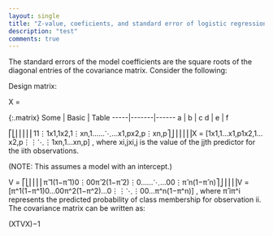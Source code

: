 ```yaml
---
layout: single
title: "Z-value, coeficients, and standard error of logistic regression"
description: "test"
comments: true
---
```

The standard errors of the model coefficients are the square roots of the diagonal entries of the covariance matrix. Consider the following:

Design matrix:

X = 

{:.matrix}
Some | Basic | Table
-----|-------|------
a    | b     | c
d    | e     | f


⎡⎣⎢⎢⎢⎢⎢11⋮1x1,1x2,1⋮xn,1……⋱…x1,px2,p⋮xn,p⎤⎦⎥⎥⎥⎥⎥X = [1x1,1…x1,p1x2,1…x2,p⋮⋮⋱⋮1xn,1…xn,p] , where xi,jxi,j is the value of the jjth predictor for the iith observations.

(NOTE: This assumes a model with an intercept.)

V = ⎡⎣⎢⎢⎢⎢π̂ 1(1−π̂ 1)0⋮00π̂ 2(1−π̂ 2)⋮0……⋱…00⋮π̂ n(1−π̂ n)⎤⎦⎥⎥⎥⎥V = [π^1(1−π^1)0…00π^2(1−π^2)…0⋮⋮⋱⋮00…π^n(1−π^n)] , where π̂ iπ^i represents the predicted probability of class membership for observation ii.
The covariance matrix can be written as:

(XTVX)−1
